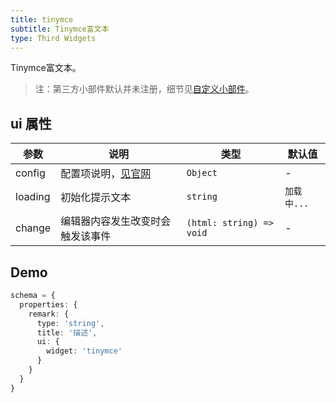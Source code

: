 ```yaml
---
title: tinymce
subtitle: Tinymce富文本
type: Third Widgets
---
```


Tinymce富文本。

> 注：第三方小部件默认并未注册，细节见[自定义小部件](https://ng-alain.com/form/customize)。

## ui 属性

参数 | 说明 | 类型 | 默认值
----|------|-----|------
config | 配置项说明，[见官网](https://www.tinymce.com/docs/configure/integration-and-setup/) | `Object` | -
loading | 初始化提示文本 | `string` | `加载中...`
change | 编辑器内容发生改变时会触发该事件 | `(html: string) => void` | -

## Demo

```ts
schema = {
  properties: {
    remark: {
      type: 'string',
      title: '描述',
      ui: {
        widget: 'tinymce'
      }
    }
  }
}
```
